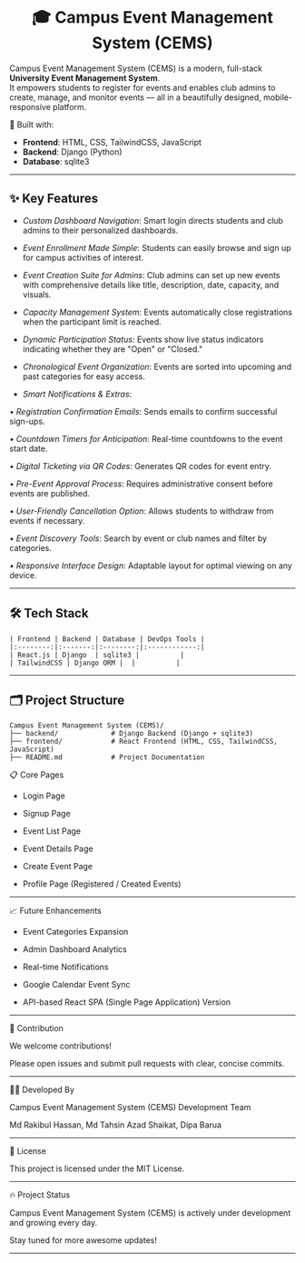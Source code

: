<h1 align="center"> 🎓 Campus Event Management System (CEMS) </h1>

Campus Event Management System (CEMS) is a modern, full-stack **University Event Management System**.  
It empowers students to register for events and enables club admins to create, manage, and monitor events —  all in a beautifully designed, mobile-responsive platform.

🚀 Built with:  
- **Frontend**: HTML, CSS, TailwindCSS, JavaScript  
- **Backend**: Django (Python)  
- **Database**: sqlite3   

---

## ✨ Key Features

- *Custom Dashboard Navigation*:
Smart login directs students and club admins to their personalized dashboards.

- *Event Enrollment Made Simple*:
Students can easily browse and sign up for campus activities of interest.

- *Event Creation Suite for Admins*:
Club admins can set up new events with comprehensive details like title, description, date, capacity, and visuals.

- *Capacity Management System*:
Events automatically close registrations when the participant limit is reached.

- *Dynamic Participation Status*:
Events show live status indicators indicating whether they are "Open" or "Closed."

- *Chronological Event Organization*:
Events are sorted into upcoming and past categories for easy access.

- *Smart Notifications & Extras*:

• *Registration Confirmation Emails*: Sends emails to confirm successful sign-ups.

• *Countdown Timers for Anticipation*: Real-time countdowns to the event start date.

• *Digital Ticketing via QR Codes*: Generates QR codes for event entry.

• *Pre-Event Approval Process*: Requires administrative consent before events are published.

• *User-Friendly Cancellation Option*: Allows students to withdraw from events if necessary.

• *Event Discovery Tools*: Search by event or club names and filter by categories.

• *Responsive Interface Design*: Adaptable layout for optimal viewing on any device.

---

## 🛠️ Tech Stack

```
| Frontend | Backend | Database | DevOps Tools |
|:--------:|:-------:|:--------:|:------------:|
| React.js | Django  | sqlite3 |          |
| TailwindCSS | Django ORM |  |          |
```
---

## 🗂️ Project Structure

```
Campus Event Management System (CEMS)/
├── backend/             # Django Backend (Django + sqlite3)
├── frontend/            # React Frontend (HTML, CSS, TailwindCSS, JavaScript)
├── README.md            # Project Documentation
```

📋 Core Pages

- Login Page

- Signup Page

- Event List Page

- Event Details Page

- Create Event Page

- Profile Page (Registered / Created Events)

---

📈 Future Enhancements

- Event Categories Expansion

- Admin Dashboard Analytics

- Real-time Notifications

- Google Calendar Event Sync

- API-based React SPA (Single Page Application) Version

---

🤝 Contribution 

We welcome contributions!

Please open issues and submit pull requests with clear, concise commits.

---

🧑‍💻 Developed By

Campus Event Management System (CEMS) Development Team

Md Rakibul Hassan, Md Tahsin Azad Shaikat, Dipa Barua

---

📄 License

This project is licensed under the MIT License.

---

🔥 Project Status

Campus Event Management System (CEMS) is actively under development and growing every day.

Stay tuned for more awesome updates!

---
